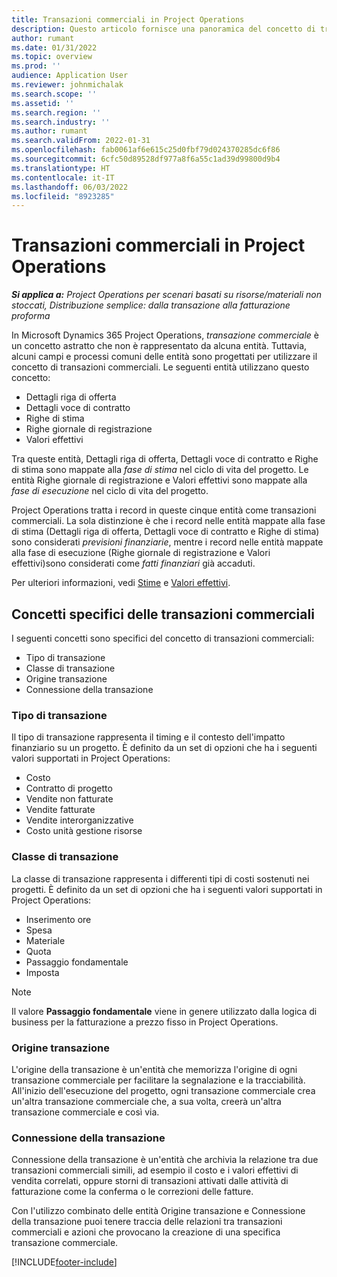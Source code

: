 ```yaml
---
title: Transazioni commerciali in Project Operations
description: Questo articolo fornisce una panoramica del concetto di transazioni commerciali in Microsoft Dynamics 365 Project Operations.
author: rumant
ms.date: 01/31/2022
ms.topic: overview
ms.prod: ''
audience: Application User
ms.reviewer: johnmichalak
ms.search.scope: ''
ms.assetid: ''
ms.search.region: ''
ms.search.industry: ''
ms.author: rumant
ms.search.validFrom: 2022-01-31
ms.openlocfilehash: fab0061af6e615c25d0fbf79d024370285dc6f86
ms.sourcegitcommit: 6cfc50d89528df977a8f6a55c1ad39d99800d9b4
ms.translationtype: HT
ms.contentlocale: it-IT
ms.lasthandoff: 06/03/2022
ms.locfileid: "8923285"
---
```

# <a name="business-transactions-in-project-operations"></a>Transazioni commerciali in Project Operations

_**Si applica a:** Project Operations per scenari basati su risorse/materiali non stoccati, Distribuzione semplice: dalla transazione alla fatturazione proforma_

In Microsoft Dynamics 365 Project Operations, *transazione commerciale* è un concetto astratto che non è rappresentato da alcuna entità. Tuttavia, alcuni campi e processi comuni delle entità sono progettati per utilizzare il concetto di transazioni commerciali. Le seguenti entità utilizzano questo concetto:

- Dettagli riga di offerta
- Dettagli voce di contratto
- Righe di stima
- Righe giornale di registrazione
- Valori effettivi

Tra queste entità, Dettagli riga di offerta, Dettagli voce di contratto e Righe di stima sono mappate alla *fase di stima* nel ciclo di vita del progetto. Le entità Righe giornale di registrazione e Valori effettivi sono mappate alla *fase di esecuzione* nel ciclo di vita del progetto.

Project Operations tratta i record in queste cinque entità come transazioni commerciali. La sola distinzione è che i record nelle entità mappate alla fase di stima (Dettagli riga di offerta, Dettagli voce di contratto e Righe di stima) sono considerati *previsioni finanziarie*, mentre i record nelle entità mappate alla fase di esecuzione (Righe giornale di registrazione e Valori effettivi)sono considerati come *fatti finanziari* già accaduti.

Per ulteriori informazioni, vedi [Stime](../project-management/estimating-projects-overview.md) e [Valori effettivi](actuals-overview.md).

## <a name="concepts-that-are-unique-to-business-transactions"></a>Concetti specifici delle transazioni commerciali

I seguenti concetti sono specifici del concetto di transazioni commerciali:

- Tipo di transazione
- Classe di transazione
- Origine transazione
- Connessione della transazione

### <a name="transaction-type"></a>Tipo di transazione

Il tipo di transazione rappresenta il timing e il contesto dell'impatto finanziario su un progetto. È definito da un set di opzioni che ha i seguenti valori supportati in Project Operations:

- Costo
- Contratto di progetto
- Vendite non fatturate
- Vendite fatturate
- Vendite interorganizzative
- Costo unità gestione risorse

### <a name="transaction-class"></a>Classe di transazione

La classe di transazione rappresenta i differenti tipi di costi sostenuti nei progetti. È definito da un set di opzioni che ha i seguenti valori supportati in Project Operations:

- Inserimento ore
- Spesa
- Materiale
- Quota
- Passaggio fondamentale
- Imposta

> [!NOTE]
> Il valore **Passaggio fondamentale** viene in genere utilizzato dalla logica di business per la fatturazione a prezzo fisso in Project Operations.

### <a name="transaction-origin"></a>Origine transazione

L'origine della transazione è un'entità che memorizza l'origine di ogni transazione commerciale per facilitare la segnalazione e la tracciabilità. All'inizio dell'esecuzione del progetto, ogni transazione commerciale crea un'altra transazione commerciale che, a sua volta, creerà un'altra transazione commerciale e così via.

### <a name="transaction-connection"></a>Connessione della transazione

Connessione della transazione è un'entità che archivia la relazione tra due transazioni commerciali simili, ad esempio il costo e i valori effettivi di vendita correlati, oppure storni di transazioni attivati dalle attività di fatturazione come la conferma o le correzioni delle fatture.

Con l'utilizzo combinato delle entità Origine transazione e Connessione della transazione puoi tenere traccia delle relazioni tra transazioni commerciali e azioni che provocano la creazione di una specifica transazione commerciale.

[!INCLUDE[footer-include](../includes/footer-banner.md)]
